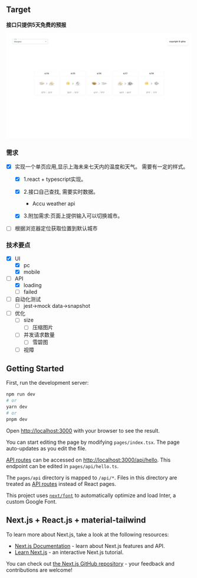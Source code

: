 ## Target

**接口只提供5天免费的预报**

![截图](./screenshot.png)

### 需求

- [x] 实现一个单页应用,显示上海未来七天内的温度和天气。 需要有一定的样式。
  - [x] 1.react + typescript实现。
  - [x] 2.接口自己查找, 需要实时数据。
      * Accu weather api
    
  - [x] 3.附加需求:页面上提供输入可以切换城市。
  
- [ ] 根据浏览器定位获取位置到默认城市

### 技术要点

- [x] UI
  - [x] pc
  - [x] mobile
- [ ] API
  - [x] loading
  - [ ] failed
- [ ] 自动化测试
  - [ ] jest->mock data->snapshot
- [ ] 优化
  - [ ] size
    - [ ] 压缩图片
  - [ ] 并发请求数量
    - [ ] 雪碧图
  - [ ] 视障

## Getting Started

First, run the development server:

```bash
npm run dev
# or
yarn dev
# or
pnpm dev
```

Open [http://localhost:3000](http://localhost:3000) with your browser to see the result.

You can start editing the page by modifying `pages/index.tsx`. The page auto-updates as you edit the file.

[API routes](https://nextjs.org/docs/api-routes/introduction) can be accessed on [http://localhost:3000/api/hello](http://localhost:3000/api/hello). This endpoint can be edited in `pages/api/hello.ts`.

The `pages/api` directory is mapped to `/api/*`. Files in this directory are treated as [API routes](https://nextjs.org/docs/api-routes/introduction) instead of React pages.

This project uses [`next/font`](https://nextjs.org/docs/basic-features/font-optimization) to automatically optimize and load Inter, a custom Google Font.

## Next.js + React.js + material-tailwind

To learn more about Next.js, take a look at the following resources:

- [Next.js Documentation](https://nextjs.org/docs) - learn about Next.js features and API.
- [Learn Next.js](https://nextjs.org/learn) - an interactive Next.js tutorial.

You can check out [the Next.js GitHub repository](https://github.com/vercel/next.js/) - your feedback and contributions are welcome!

